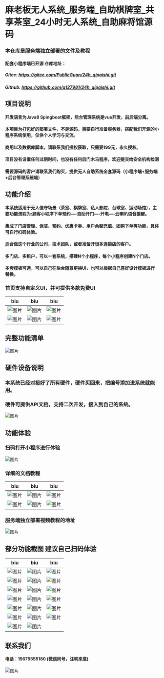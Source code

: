# 麻老板无人系统_服务端_自助棋牌室_共享茶室_24小时无人系统_自助麻将馆源码

### 本仓库是服务端独立部署的文件及教程
#### 配套小程序端已开源 仓库地址：
##### Gitee: https://gitee.com/PublicGuan/24h_qipaishi.git
##### Github: https://github.com/q127981/24h_qipaishi.git

## 项目说明
#### 开发语言为Java8 Spingboot框架，后台管理系统是vue开发，前后端分离。
#### 本项目为打包好的部署文件，不是源码，需要自行准备服务器，搭配我们开源的小程序系统使用，仅供个人学习与交流。
#### 商用以及数据库脚本，请联系我们授权获取，只需要199元，永久授权。
#### 项目没有设置任何过期时间，也没有任何后门木马程序，欢迎提交给安全机构检测
#### 需要源码的客户请联系我们购买，提供无人自助系统全套源码（小程序端+服务端+后台管理系统端）


## 功能介绍
#### 本系统适用于无人值守场景（茶室、棋牌室、私人影院、台球室、运动场馆），主要功能流程为:顾客小程序下单预约—-自助开门—-开电—-云喇叭语音提醒。
#### 集成了门店管理、保洁、预约、优惠卡券、用户余额充值、团购下单等功能，具体可自行扫码体验。
#### 适合做这个行业的公司，技术团队，或者准备开很多连锁店的客户。
#### 多门店、多租户，可以一套系统，搭建N个小程序，每个小程序创建N个门店。
#### 多套模板可选，可以自己在后台随意更换UI，也可以根据自己喜好设计模板进行替换。
### 首页支持自定义UI，并可提供多款免费UI

| biu                                                                                 | biu                                                                                 | biu                                                                                 |
|-------------------------------------------------------------------------------------|-------------------------------------------------------------------------------------|-------------------------------------------------------------------------------------|
| ![图片](https://images.scyanzu.com/open_source/t0.jpg?imageView2/2/format/webp/w/240) | ![图片](https://images.scyanzu.com/open_source/t1.jpg?imageView2/2/format/webp/w/240) | ![图片](https://images.scyanzu.com/open_source/t2.jpg?imageView2/2/format/webp/w/240) | 
| ![图片](https://images.scyanzu.com/open_source/t3.jpg?imageView2/2/format/webp/w/240) | ![图片](https://images.scyanzu.com/open_source/t4.jpg?imageView2/2/format/webp/w/240) | ![图片](https://images.scyanzu.com/open_source/t5.jpg?imageView2/2/format/webp/w/240) | 


## 完整功能清单
![图片](https://images.scyanzu.com/function_20240414110134.png?imageView2/2/format/webp/w/480)

## 硬件设备说明
### 本系统已经对接好了所有硬件，硬件买回来，把编号添加进系统就能用。
### 硬件可提供API文档，支持二次开发，接入到自己的系统。
![图片](https://images.scyanzu.com/device_list_asd123124.jpg?imageView2/2/format/webp/w/480)


## 功能体验
### 扫码打开小程序进行体验 
![图片](https://images.scyanzu.com/open_source/qr_code.jpg?imageView2/2/format/webp/w/240)

### 详细的文档教程
| biu                                                                                      | biu                                                                                    | biu                                                                    |
|------------------------------------------------------------------------------------------|----------------------------------------------------------------------------------------|------------------------------------------------------------------------|
| ![图片](https://images.scyanzu.com/open_source/server/wx_20240415111412.png?imageView2/2/format/webp/w/240)  |![图片](https://images.scyanzu.com/open_source/server/wx_20240415111429.png?imageView2/2/format/webp/w/240) |![图片](https://images.scyanzu.com/open_source/server/wx_20240415111435.png?imageView2/2/format/webp/w/240) |
|![图片](https://images.scyanzu.com/open_source/server/wx_20240415111442.png?imageView2/2/format/webp/w/240)  |![图片](https://images.scyanzu.com/open_source/server/wx_20240415111448.png?imageView2/2/format/webp/w/240)  |![图片](https://images.scyanzu.com/open_source/server/wx_20240415111423.png?imageView2/2/format/webp/w/240)  |



### 服务端独立部署视频教程的地址

![图片](https://images.scyanzu.com/xznoaqjheeoj123.png?imageView2/2/format/webp/w/240)

## 部分功能截图  建议自己扫码体验
| biu                                                                                      | biu                                                                                      | biu                                                                                      |
|------------------------------------------------------------------------------------------|------------------------------------------------------------------------------------------|------------------------------------------------------------------------------------------|
| ![图片](https://images.scyanzu.com/open_source/view/1.jpg?imageView2/2/format/webp/w/240)  | ![图片](https://images.scyanzu.com/open_source/view/2.jpg?imageView2/2/format/webp/w/240)  | ![图片](https://images.scyanzu.com/open_source/view/3.jpg?imageView2/2/format/webp/w/240)  |
| ![图片](https://images.scyanzu.com/open_source/view/4.jpg?imageView2/2/format/webp/w/240)  | ![图片](https://images.scyanzu.com/open_source/view/5.jpg?imageView2/2/format/webp/w/240)  | ![图片](https://images.scyanzu.com/open_source/view/6.jpg?imageView2/2/format/webp/w/240)  |
| ![图片](https://images.scyanzu.com/open_source/view/7.jpg?imageView2/2/format/webp/w/240)  | ![图片](https://images.scyanzu.com/open_source/view/8.jpg?imageView2/2/format/webp/w/240)  | ![图片](https://images.scyanzu.com/open_source/view/9.jpg?imageView2/2/format/webp/w/240)  |
| ![图片](https://images.scyanzu.com/open_source/view/10.jpg?imageView2/2/format/webp/w/240) | ![图片](https://images.scyanzu.com/open_source/view/11.jpg?imageView2/2/format/webp/w/240) | ![图片](https://images.scyanzu.com/open_source/view/12.jpg?imageView2/2/format/webp/w/240) |
| ![图片](https://images.scyanzu.com/open_source/view/13.jpg?imageView2/2/format/webp/w/240) | ![图片](https://images.scyanzu.com/open_source/view/14.jpg?imageView2/2/format/webp/w/240) | ![图片](https://images.scyanzu.com/open_source/view/15.jpg?imageView2/2/format/webp/w/240) |
| ![图片](https://images.scyanzu.com/open_source/view/16.jpg?imageView2/2/format/webp/w/240) | ![图片](https://images.scyanzu.com/open_source/view/17.jpg?imageView2/2/format/webp/w/240) | ![图片](https://images.scyanzu.com/open_source/view/18.jpg?imageView2/2/format/webp/w/240) |
| ![图片](https://images.scyanzu.com/open_source/view/19.jpg?imageView2/2/format/webp/w/240) | ![图片](https://images.scyanzu.com/open_source/view/20.jpg?imageView2/2/format/webp/w/240) |



## 联系我们
#### 电话：15675555180 (微信同号，注明来意)

![图片](https://images.scyanzu.com/open_source/wx_code.jpg?imageView2/2/format/webp/w/240)

